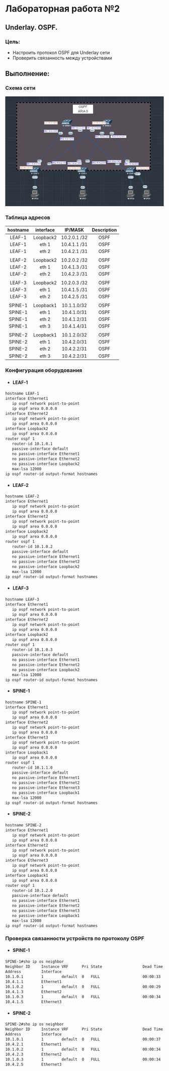 # Лабораторная работа №2
## Underlay. OSPF.

### Цель:

- Настроить протокол OSPF для Underlay сети
- Проверить связанность между устройствами

## Выполнение:

### Схема сети

![](images/UnderlayOSPF.png)

### Таблица адресов

| hostname | interface |   IP/MASK   | Description  |
| :------: | :-------: | :----------: | :---------: |
|  LEAF-1  | Loopback2 | 10.2.0.1 /32 | OSPF        |
|  LEAF-1  |  eth 1    | 10.4.1.1 /31 | OSPF        |
|  LEAF-1  |  eth 2    | 10.4.2.1 /31 | OSPF        |
|          |           |              |             |
|  LEAF-2  | Loopback2 | 10.2.0.2 /32 | OSPF        |
|  LEAF-2  |  eth 1    | 10.4.1.3 /31 | OSPF        |
|  LEAF-2  |  eth 2    | 10.4.2.3 /31 | OSPF        |
|          |           |              |             |
|  LEAF-3  | Loopback2 | 10.2.0.3 /32 | OSPF        |
|  LEAF-3  |  eth 1    | 10.4.1.5 /31 | OSPF        |
|  LEAF-3  |  eth 2    | 10.4.2.5 /31 | OSPF        |
|          |           |              |             |
| SPINE-1  | Loopback1 | 10.1.1.0/32  | OSPF        |
| SPINE-1  |  eth 1    | 10.4.1.0/31  | OSPF        |
| SPINE-1  |  eth 2    | 10.4.1.2/31  | OSPF        |
| SPINE-1  |  eth 3    | 10.4.1.4/31  | OSPF        |
|           |          |              |             |
| SPINE-2  | Loopback1 | 10.1.2.0/32  | OSPF        |
| SPINE-2  |  eth 1    | 10.4.2.0/31  | OSPF        |
| SPINE-2  |  eth 2    | 10.4.2.2/31  | OSPF        |
| SPINE-2  |  eth 3    | 10.4.2.2/31  |  OSPF        |
### Конфигурация оборудования
- #### LEAF-1
```
hostname LEAF-1
interface Ethernet1
   ip ospf network point-to-point
   ip ospf area 0.0.0.0
interface Ethernet2
   ip ospf network point-to-point
   ip ospf area 0.0.0.0
interface Loopback2
   ip ospf area 0.0.0.0
router ospf 1
   router-id 10.1.0.1
   passive-interface default
   no passive-interface Ethernet1
   no passive-interface Ethernet2
   no passive-interface Loopback2
   max-lsa 12000
ip ospf router-id output-format hostnames
```
- #### LEAF-2
```
hostname LEAF-2
interface Ethernet1
   ip ospf network point-to-point
   ip ospf area 0.0.0.0
interface Ethernet2
   ip ospf network point-to-point
   ip ospf area 0.0.0.0
interface Loopback2
   ip ospf area 0.0.0.0
router ospf 1
   router-id 10.1.0.2
   passive-interface default
   no passive-interface Ethernet1
   no passive-interface Ethernet2
   no passive-interface Loopback2
   max-lsa 12000
ip ospf router-id output-format hostnames
```
- #### LEAF-3
```
hostname LEAF-3
interface Ethernet1
   ip ospf network point-to-point
   ip ospf area 0.0.0.0
interface Ethernet2
   ip ospf network point-to-point
   ip ospf area 0.0.0.0
interface Loopback2
   ip ospf area 0.0.0.0
router ospf 1
   router-id 10.1.0.3
   passive-interface default
   no passive-interface Ethernet1
   no passive-interface Ethernet2
   no passive-interface Loopback2
   max-lsa 12000
ip ospf router-id output-format hostnames
```
- #### SPINE-1
```
hostname SPINE-1
interface Ethernet1
   ip ospf network point-to-point
   ip ospf area 0.0.0.0
interface Ethernet2
   ip ospf network point-to-point
   ip ospf area 0.0.0.0
interface Ethernet3
   ip ospf network point-to-point
   ip ospf area 0.0.0.0
interface Loopback1
   ip ospf area 0.0.0.0
router ospf 1
   router-id 10.1.1.0
   passive-interface default
   no passive-interface Ethernet1
   no passive-interface Ethernet2
   no passive-interface Ethernet3
   no passive-interface Loopback1
   max-lsa 12000
ip ospf router-id output-format hostnames
```
- #### SPINE-2
```
hostname SPINE-2
interface Ethernet1
   ip ospf network point-to-point
   ip ospf area 0.0.0.0
interface Ethernet2
   ip ospf network point-to-point
   ip ospf area 0.0.0.0
interface Ethernet3
   ip ospf network point-to-point
   ip ospf area 0.0.0.0
interface Loopback1
   ip ospf area 0.0.0.0
router ospf 1
   router-id 10.1.2.0
   passive-interface default
   no passive-interface Ethernet1
   no passive-interface Ethernet2
   no passive-interface Ethernet3
   no passive-interface Loopback1
   max-lsa 12000
ip ospf router-id output-format hostnames
```
### Проверка связанности устройств по протоколу OSPF
- #### SPINE-1
```
SPINE-1#sho ip os neighbor
Neighbor ID     Instance VRF      Pri State                  Dead Time   Address         Interface
10.1.0.1        1        default  0   FULL                   00:00:33    10.4.1.1        Ethernet1
10.1.0.2        1        default  0   FULL                   00:00:29    10.4.1.3        Ethernet2
10.1.0.3        1        default  0   FULL                   00:00:34    10.4.1.5        Ethernet3
```
- #### SPINE-2
```
SPINE-2#sho ip os neighbor
Neighbor ID     Instance VRF      Pri State                  Dead Time   Address         Interface
10.1.0.1        1        default  0   FULL                   00:00:37    10.4.2.1        Ethernet1
10.1.0.2        1        default  0   FULL                   00:00:34    10.4.2.3        Ethernet2
10.1.0.3        1        default  0   FULL                   00:00:34    10.4.2.5        Ethernet3
```